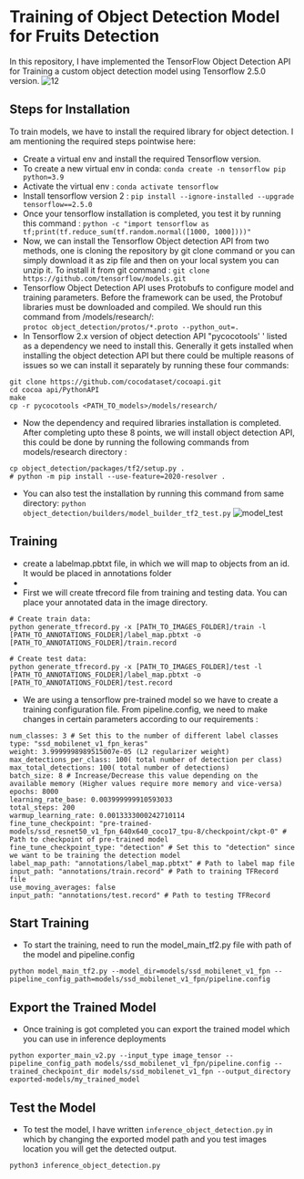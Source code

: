 # Training of Object Detection Model for Fruits Detection 
In this repository, I have implemented the TensorFlow Object Detection API for Training a custom object detection model using Tensorflow 2.5.0 version.
![12](https://user-images.githubusercontent.com/24295100/127749958-080ae570-ee59-4f2d-a912-72d4a7b19c02.jpg)

## Steps for Installation
To train models, we have to install the required library for object detection. I am mentioning the required steps pointwise here: 
* Create a virtual env and install the required Tensorflow version. 
* To create a new virtual env in conda: `conda create -n tensorflow pip python=3.9`
* Activate the virtual env : `conda activate tensorflow`
* Install tensorflow version 2 : `pip install --ignore-installed --upgrade tensorflow==2.5.0`
* Once your tensorflow installation is completed, you test it by running this command : `python -c "import tensorflow as tf;print(tf.reduce_sum(tf.random.normal([1000, 1000])))"`
* Now, we can install the Tensorflow Object detection API from two methods, one is cloning the repository by git clone command or you can simply download it as zip file and then on your local system you can unzip it. To install it from git command : 
`git clone https://github.com/tensorflow/models.git`
* Tensorflow Object Detection API uses Protobufs to configure model and training parameters. Before the framework can be used, the Protobuf libraries must be downloaded and compiled. We should run this command from /models/research/:  
`protoc object_detection/protos/*.proto --python_out=.`
* In Tensorflow 2.x version of object detection API "pycocotools' ' listed as a dependency we need to install this. Generally it gets installed when installing the object detection API but there could be multiple reasons of issues so we can install it separately by running these four commands:
```
git clone https://github.com/cocodataset/cocoapi.git
cd cocoa api/PythonAPI
make
cp -r pycocotools <PATH_TO_models>/models/research/
```

* Now the dependency and required libraries installation is completed. After completing upto these 8 points, we will install object detection API, this could be done by running the following commands from models/research directory :
```
cp object_detection/packages/tf2/setup.py .
# python -m pip install --use-feature=2020-resolver .
```

* You can also test the installation by running this command from same directory: 
`python object_detection/builders/model_builder_tf2_test.py`
![model_test](https://user-images.githubusercontent.com/24295100/127745744-bf77efd4-e9d9-4045-b869-4f02b9bc44bd.PNG)
 
 ## Training
 * create a labelmap.pbtxt file, in which we will map to objects from an id. It would be placed in annotations folder
 *
 * First we will create tfrecord file from training and testing data. You can place your annotated data in the image directory.
 ```
 # Create train data:
python generate_tfrecord.py -x [PATH_TO_IMAGES_FOLDER]/train -l [PATH_TO_ANNOTATIONS_FOLDER]/label_map.pbtxt -o [PATH_TO_ANNOTATIONS_FOLDER]/train.record

# Create test data:
python generate_tfrecord.py -x [PATH_TO_IMAGES_FOLDER]/test -l [PATH_TO_ANNOTATIONS_FOLDER]/label_map.pbtxt -o [PATH_TO_ANNOTATIONS_FOLDER]/test.record
```

* We are using a tensorflow pre-trained model so we have to create a training configuration file. From pipeline.config, we need to make changes in certain parameters according to our requirements :
```
num_classes: 3 # Set this to the number of different label classes
type: "ssd_mobilenet_v1_fpn_keras"
weight: 3.9999998989515007e-05 (L2 regularizer weight)
max_detections_per_class: 100( total number of detection per class)
max_total_detections: 100( total number of detections)
batch_size: 8 # Increase/Decrease this value depending on the available memory (Higher values require more memory and vice-versa)
epochs: 8000
learning_rate_base: 0.003999999910593033
total_steps: 200
warmup_learning_rate: 0.0013333000242710114
fine_tune_checkpoint: "pre-trained-models/ssd_resnet50_v1_fpn_640x640_coco17_tpu-8/checkpoint/ckpt-0" # Path to checkpoint of pre-trained model
fine_tune_checkpoint_type: "detection" # Set this to "detection" since we want to be training the detection model
label_map_path: "annotations/label_map.pbtxt" # Path to label map file
input_path: "annotations/train.record" # Path to training TFRecord file
use_moving_averages: false
input_path: "annotations/test.record" # Path to testing TFRecord
```

## Start Training 
* To start the training, need to run the model_main_tf2.py file with path of the model and pipeline.config
```
python model_main_tf2.py --model_dir=models/ssd_mobilenet_v1_fpn --pipeline_config_path=models/ssd_mobilenet_v1_fpn/pipeline.config
```

## Export the Trained Model
* Once training is got completed you can export the trained model which you can use in inference deployments
```
python exporter_main_v2.py --input_type image_tensor --pipeline_config_path models/ssd_mobilenet_v1_fpn/pipeline.config --trained_checkpoint_dir models/ssd_mobilenet_v1_fpn --output_directory exported-models/my_trained_model
```

## Test the Model
* To test the model, I have written ```inference_object_detection.py``` in which by changing the exported model path and you test images location you will get the detected output.
```
python3 inference_object_detection.py
```
